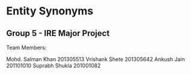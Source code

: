 Entity Synonyms
===============
Group 5 - IRE Major Project
---------------------------

Team Members:

Mohd. Salman Khan 201305513
Vrishank Shete 201305642
Ankush Jain 201101010
Suprabh Shukla 201001082
